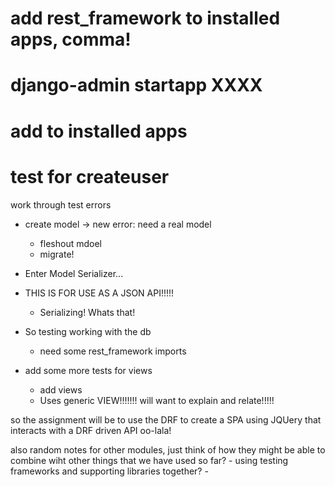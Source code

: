 # add rest_framework to installed apps, comma!

# django-admin startapp XXXX
# add to installed apps

# test for createuser
work through test errors
- create model
    -> new error: need a real model
    - fleshout mdoel
    - migrate!

- Enter Model Serializer...
- THIS IS FOR USE AS A JSON API!!!!!
    - Serializing! Whats that!

- So testing working with the db
    - need some rest_framework imports

- add some more tests for views
    - add views
    - Uses generic VIEW!!!!!!! will want to explain and relate!!!!!


so the assignment will be to use the DRF to create a SPA using JQUery that interacts with a DRF driven API oo-lala!

also random notes for other modules, just think of how they might be able to combine wiht other things that we have used so far?
    - using testing frameworks and supporting libraries together?
    - 
